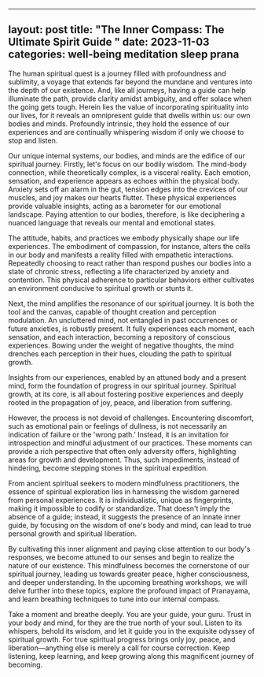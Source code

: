 
---
layout: post
title: "The Inner Compass: The Ultimate Spirit Guide "
date: 2023-11-03
categories: well-being meditation sleep prana
---

The human spiritual quest is a journey filled with profoundness and sublimity, a voyage that extends far beyond the mundane and ventures into the depth of our existence. And, like all journeys, having a guide can help illuminate the path, provide clarity amidst ambiguity, and offer solace when the going gets tough. Herein lies the value of incorporating spirituality into our lives, for it reveals an omnipresent guide that dwells within us: our own bodies and minds. Profoundly intrinsic, they hold the essence of our experiences and are continually whispering wisdom if only we choose to stop and listen.  

Our unique internal systems, our bodies, and minds are the edifice of our spiritual journey. Firstly, let's focus on our bodily wisdom. The mind-body connection, while theoretically complex, is a visceral reality. Each emotion, sensation, and experience appears as echoes within the physical body. Anxiety sets off an alarm in the gut, tension edges into the crevices of our muscles, and joy makes our hearts flutter. These physical experiences provide valuable insights, acting as a barometer for our emotional landscape. Paying attention to our bodies, therefore, is like deciphering a nuanced language that reveals our mental and emotional states.

The attitude, habits, and practices we embody physically shape our life experiences. The embodiment of compassion, for instance, alters the cells in our body and manifests a reality filled with empathetic interactions. Repeatedly choosing to react rather than respond pushes our bodies into a state of chronic stress, reflecting a life characterized by anxiety and contention. This physical adherence to particular behaviors either cultivates an environment conducive to spiritual growth or stunts it.

Next, the mind amplifies the resonance of our spiritual journey. It is both the tool and the canvas, capable of thought creation and perception modulation. An uncluttered mind, not entangled in past occurrences or future anxieties, is robustly present. It fully experiences each moment, each sensation, and each interaction, becoming a repository of conscious experiences. Bowing under the weight of negative thoughts, the mind drenches each perception in their hues, clouding the path to spiritual growth.

Insights from our experiences, enabled by an attuned body and a present mind, form the foundation of progress in our spiritual journey. Spiritual growth, at its core, is all about fostering positive experiences and deeply rooted in the propagation of joy, peace, and liberation from suffering.

However, the process is not devoid of challenges. Encountering discomfort, such as emotional pain or feelings of dullness, is not necessarily an indication of failure or the 'wrong path.' Instead, it is an invitation for introspection and mindful adjustment of our practices. These moments can provide a rich perspective that often only adversity offers, highlighting areas for growth and development. Thus, such impediments, instead of hindering, become stepping stones in the spiritual expedition.

From ancient spiritual seekers to modern mindfulness practitioners, the essence of spiritual exploration lies in harnessing the wisdom garnered from personal experiences. It is individualistic, unique as fingerprints, making it impossible to codify or standardize. That doesn't imply the absence of a guide; instead, it suggests the presence of an innate inner guide, by focusing on the wisdom of one's body and mind, can lead to true personal growth and spiritual liberation.

By cultivating this inner alignment and paying close attention to our body's responses, we become attuned to our senses and begin to realize the nature of our existence. This mindfulness becomes the cornerstone of our spiritual journey, leading us towards greater peace, higher consciousness, and deeper understanding. In the upcoming breathing workshops, we will delve further into these topics, explore the profound impact of Pranayama, and learn breathing techniques to tune into our internal compass.

Take a moment and breathe deeply. You are your guide, your guru. Trust in your body and mind, for they are the true north of your soul. Listen to its whispers, behold its wisdom, and let it guide you in the exquisite odyssey of spiritual growth. For true spiritual progress brings only joy, peace, and liberation—anything else is merely a call for course correction. Keep listening, keep learning, and keep growing along this magnificent journey of becoming.

